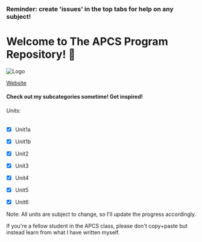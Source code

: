 ### Reminder: create 'issues' in the top tabs for help on any subject!

# Welcome to The APCS Program Repository! :purple_heart:
![Logo](https://i.imgur.com/mZGHSXp.png)

<a href="https://sites.google.com/capousd.org/orourkeapcompscia/home">Website</a>

#### Check out my subcategories sometime! Get inspired!

###### Units:

- [x] Unit1a

- [x] Unit1b

- [x] Unit2

- [x] Unit3

- [x] Unit4

- [x] Unit5

- [x] Unit6





Note: All units are subject to change, so I'll update the progress accordingly.

If you're a fellow student in the APCS class, please don't copy+paste but instead learn from what I have written myself.
